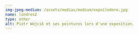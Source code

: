 ```yaml
---
img-jpeg-medium: /assets/medias/medium/expoiledere.jpg
name: londres2
type: other
alt: Piotr Wojcik et ses peintures lors d'une exposition.
---
```

